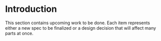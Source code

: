 # Introduction

This section contains upcoming work to be done. Each item represents either a
new spec to be finalized or a design decision that will affect many parts at
once.
